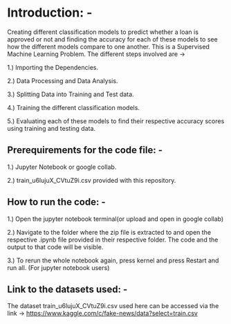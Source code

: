 # Introduction: -

Creating different classification models to predict whether a loan is approved or not and finding the accuracy for each of these models to see how the different models compare to one another.
This is a Supervised Machine Learning Problem.
The different steps involved are  -> 

1.) Importing the Dependencies.

2.) Data Processing and Data Analysis.

3.) Splitting Data into Training and Test data.

4.) Training the different classification models.

5.) Evaluating each of these models to find their respective accuracy scores using training and testing data.


## Prerequirements for the code file: -

1.) Jupyter Notebook or google collab.

2.) train_u6lujuX_CVtuZ9i.csv provided with this repository.


## How to run the code: -

1.) Open the jupyter notebook terminal(or upload and open in google collab) 

2.) Navigate to the folder where the zip file is extracted to and open the respective .ipynb file provided in their respective folder. The code and the output to that code will be visible.

3.) To rerun the whole notebook again, press kernel and press Restart and run all. (For jupyter notebook users)


## Link to the datasets used: -

The dataset train_u6lujuX_CVtuZ9i.csv used here can be accessed via the link -> https://www.kaggle.com/c/fake-news/data?select=train.csv
